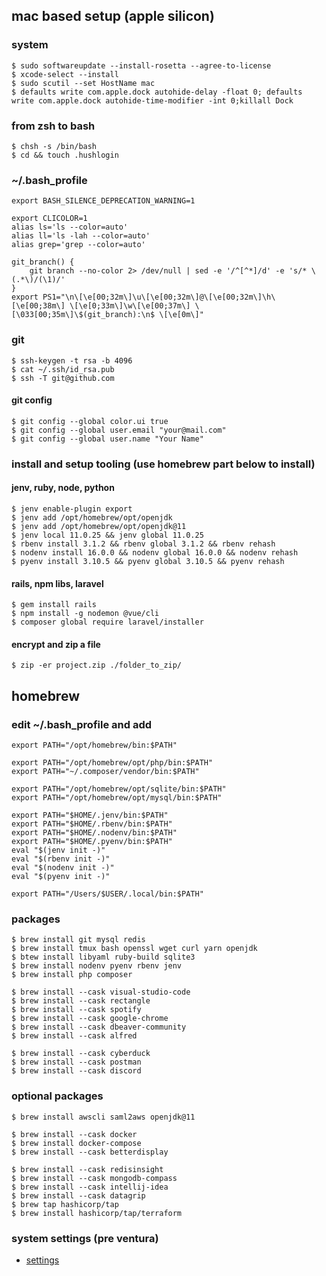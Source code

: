 ## mac based setup (apple silicon)

### system
    $ sudo softwareupdate --install-rosetta --agree-to-license
    $ xcode-select --install
    $ sudo scutil --set HostName mac
    $ defaults write com.apple.dock autohide-delay -float 0; defaults write com.apple.dock autohide-time-modifier -int 0;killall Dock
    
### from zsh to bash
    $ chsh -s /bin/bash
    $ cd && touch .hushlogin

### ~/.bash_profile
    export BASH_SILENCE_DEPRECATION_WARNING=1

    export CLICOLOR=1
    alias ls='ls --color=auto'
    alias ll='ls -lah --color=auto'
    alias grep='grep --color=auto'
    
    git_branch() {
        git branch --no-color 2> /dev/null | sed -e '/^[^*]/d' -e 's/* \(.*\)/(\1)/'
    }
    export PS1="\n\[\e[00;32m\]\u\[\e[00;32m\]@\[\e[00;32m\]\h\[\e[00;38m\] \[\e[0;33m\]\w\[\e[00;37m\] \[\033[00;35m\]\$(git_branch):\n$ \[\e[0m\]"

### git
    $ ssh-keygen -t rsa -b 4096
    $ cat ~/.ssh/id_rsa.pub
    $ ssh -T git@github.com

#### git config
    $ git config --global color.ui true
    $ git config --global user.email "your@mail.com"
    $ git config --global user.name "Your Name"

### install and setup tooling (use homebrew part below to install)

#### jenv, ruby, node, python
    $ jenv enable-plugin export
    $ jenv add /opt/homebrew/opt/openjdk
    $ jenv add /opt/homebrew/opt/openjdk@11
    $ jenv local 11.0.25 && jenv global 11.0.25
    $ rbenv install 3.1.2 && rbenv global 3.1.2 && rbenv rehash
    $ nodenv install 16.0.0 && nodenv global 16.0.0 && nodenv rehash
    $ pyenv install 3.10.5 && pyenv global 3.10.5 && pyenv rehash
    
#### rails, npm libs, laravel
    $ gem install rails
    $ npm install -g nodemon @vue/cli    
    $ composer global require laravel/installer
    
#### encrypt and zip a file
    $ zip -er project.zip ./folder_to_zip/

## homebrew

### edit ~/.bash_profile and add

    export PATH="/opt/homebrew/bin:$PATH"
    
    export PATH="/opt/homebrew/opt/php/bin:$PATH"
    export PATH="~/.composer/vendor/bin:$PATH"
    
    export PATH="/opt/homebrew/opt/sqlite/bin:$PATH"
    export PATH="/opt/homebrew/opt/mysql/bin:$PATH" 
    
    export PATH="$HOME/.jenv/bin:$PATH"
    export PATH="$HOME/.rbenv/bin:$PATH"
    export PATH="$HOME/.nodenv/bin:$PATH"
    export PATH="$HOME/.pyenv/bin:$PATH"
    eval "$(jenv init -)"
    eval "$(rbenv init -)"
    eval "$(nodenv init -)"
    eval "$(pyenv init -)"

    export PATH="/Users/$USER/.local/bin:$PATH"

### packages
    $ brew install git mysql redis 
    $ brew install tmux bash openssl wget curl yarn openjdk
    $ btew install libyaml ruby-build sqlite3 
    $ brew install nodenv pyenv rbenv jenv
    $ brew install php composer
    
    $ brew install --cask visual-studio-code
    $ brew install --cask rectangle
    $ brew install --cask spotify
    $ brew install --cask google-chrome
    $ brew install --cask dbeaver-community
    $ brew install --cask alfred
    
    $ brew install --cask cyberduck
    $ brew install --cask postman
    $ brew install --cask discord

### optional packages
    $ brew install awscli saml2aws openjdk@11

    $ brew install --cask docker
    $ brew install docker-compose
    $ brew install --cask betterdisplay

    $ brew install --cask redisinsight
    $ brew install --cask mongodb-compass
    $ brew install --cask intellij-idea
    $ brew install --cask datagrip
    $ brew tap hashicorp/tap
    $ brew install hashicorp/tap/terraform


### system settings (pre ventura)
* [settings](https://github.com/ek926m/dotfiles/blob/main/settings.md)
